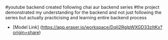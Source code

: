 #youtube backend created following chai aur backend series
#the project demonstrated my understanding for the backend and not just following the series but actually practicising and learning entire backend process

- [Model Link] (https://app.eraser.io/workspace/DqIj2RgIpWXGD33zItKx?origin=share)